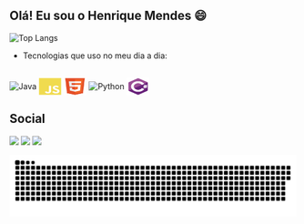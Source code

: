 ## Olá! Eu sou o Henrique Mendes 😄


![Top Langs](https://github-readme-stats.vercel.app/api/top-langs/?username=Henriquemendes1&layout=compact)

- Tecnologias que uso no meu dia a dia:
<div style="display: inline_block"><br>
 <img align="center" alt="Java" height="60" width="50" src= "https://cdn.jsdelivr.net/gh/devicons/devicon/icons/java/java-original-wordmark.svg" />
  <img align="center" alt="Js" height="30" width="40" src="https://raw.githubusercontent.com/devicons/devicon/master/icons/javascript/javascript-plain.svg">
  <img align="center" alt="HTML" height="30" width="40" src="https://raw.githubusercontent.com/devicons/devicon/master/icons/html5/html5-original.svg">
  <img align="center" alt="Python" height="30" width="40" src="https://cdn.jsdelivr.net/gh/devicons/devicon/icons/css3/css3-original.svg" />       <img align="center" alt="Csharp" height="30" width="40" src="https://raw.githubusercontent.com/devicons/devicon/master/icons/csharp/csharp-original.svg">
</div>

## Social

<div> 

  <a href="https://www.instagram.com/mendesrick1/" target="_blank"><img src="https://img.shields.io/badge/-Instagram-%23E4405F?style=for-the-badge&logo=instagram&logoColor=white" target="_blank"></a>
  <a href="https://www.linkedin.com/in/henrique-mendes-402661242/" target="_blank"><img src="https://img.shields.io/badge/-LinkedIn-%230077B5?style=for-the-badge&logo=linkedin&logoColor=white" target="_blank"></a> 
  <a href = "mailto:henrique.mend258@gmail.com"><img src="https://img.shields.io/badge/-Gmail-%23333?style=for-the-badge&logo=gmail&logoColor=white" target="_blank"></a>
  
</div>
<picture>
  <source media="(prefers-color-scheme: dark)" srcset="https://raw.githubusercontent.com/Henriquemendes1/Henriquemendes1/output/github-contribution-grid-snake-dark.svg">
  <source media="(prefers-color-scheme: light)" srcset="https://raw.githubusercontent.com/Henriquemendes1/Henriquemendes1/output/github-contribution-grid-snake.svg">
  <img alt="github contribution grid snake animation" src="https://raw.githubusercontent.com/Henriquemendes1/Henriquemendes1/output/github-contribution-grid-snake.svg">
</picture>

